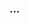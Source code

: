 ### ...

<!--
**ch4n8ru/ch4n8ru** is a ✨ _special_ ✨ repository because its `README.md` (this file) appears on your GitHub profile.

Here are some ideas to get you started:

- 🔭 I’m currently working on ...
- 🌱 I’m currently learning ...
- 👯 I’m looking to collaborate on ...
- 🤔 I’m looking for help with ...
- 💬 Ask me about ...
- 📫 How to reach me: ...
- 😄 Pronouns: ...
- ⚡ Fun fact: ...
-->

<!-- [![Chandru's github stats](https://github-readme-stats.vercel.app/api?username=ch4n8ru)](https://github.com/anuraghazra/github-readme-stats) -->

<!--[![Top Langs](https://github-readme-stats.vercel.app/api/top-langs/?username=ch4n8ru&hide=css,html&layout=compact)](https://github.com/anuraghazra/github-readme-stats) -->
